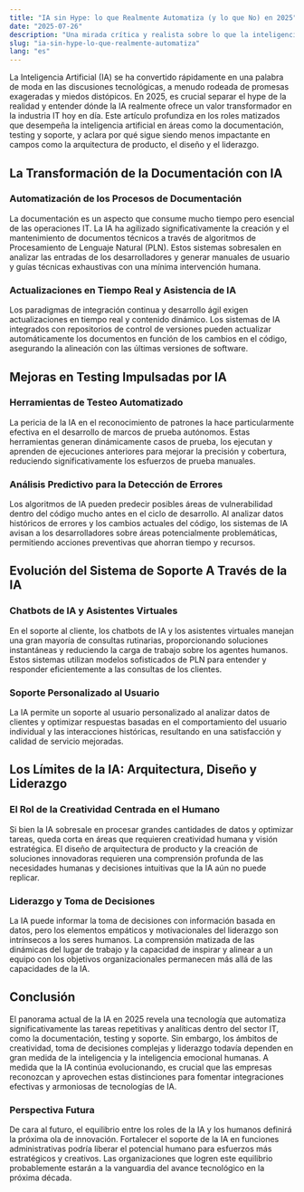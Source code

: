 ```yaml
---
title: "IA sin Hype: lo que Realmente Automatiza (y lo que No) en 2025"
date: "2025-07-26"
description: "Una mirada crítica y realista sobre lo que la inteligencia artificial de verdad está transformando en la industria IT hoy en día, incluyendo documentación, testing y soporte, pero no arquitectura, diseño de producto o liderazgo."
slug: "ia-sin-hype-lo-que-realmente-automatiza"
lang: "es"
---
```


La Inteligencia Artificial (IA) se ha convertido rápidamente en una palabra de moda en las discusiones tecnológicas, a menudo rodeada de promesas exageradas y miedos distópicos. En 2025, es crucial separar el hype de la realidad y entender dónde la IA realmente ofrece un valor transformador en la industria IT hoy en día. Este artículo profundiza en los roles matizados que desempeña la inteligencia artificial en áreas como la documentación, testing y soporte, y aclara por qué sigue siendo menos impactante en campos como la arquitectura de producto, el diseño y el liderazgo.

## La Transformación de la Documentación con IA

### Automatización de los Procesos de Documentación
La documentación es un aspecto que consume mucho tiempo pero esencial de las operaciones IT. La IA ha agilizado significativamente la creación y el mantenimiento de documentos técnicos a través de algoritmos de Procesamiento de Lenguaje Natural (PLN). Estos sistemas sobresalen en analizar las entradas de los desarrolladores y generar manuales de usuario y guías técnicas exhaustivas con una mínima intervención humana.

### Actualizaciones en Tiempo Real y Asistencia de IA
Los paradigmas de integración continua y desarrollo ágil exigen actualizaciones en tiempo real y contenido dinámico. Los sistemas de IA integrados con repositorios de control de versiones pueden actualizar automáticamente los documentos en función de los cambios en el código, asegurando la alineación con las últimas versiones de software.

## Mejoras en Testing Impulsadas por IA

### Herramientas de Testeo Automatizado
La pericia de la IA en el reconocimiento de patrones la hace particularmente efectiva en el desarrollo de marcos de prueba autónomos. Estas herramientas generan dinámicamente casos de prueba, los ejecutan y aprenden de ejecuciones anteriores para mejorar la precisión y cobertura, reduciendo significativamente los esfuerzos de prueba manuales.

### Análisis Predictivo para la Detección de Errores
Los algoritmos de IA pueden predecir posibles áreas de vulnerabilidad dentro del código mucho antes en el ciclo de desarrollo. Al analizar datos históricos de errores y los cambios actuales del código, los sistemas de IA avisan a los desarrolladores sobre áreas potencialmente problemáticas, permitiendo acciones preventivas que ahorran tiempo y recursos.

## Evolución del Sistema de Soporte A Través de la IA

### Chatbots de IA y Asistentes Virtuales
En el soporte al cliente, los chatbots de IA y los asistentes virtuales manejan una gran mayoría de consultas rutinarias, proporcionando soluciones instantáneas y reduciendo la carga de trabajo sobre los agentes humanos. Estos sistemas utilizan modelos sofisticados de PLN para entender y responder eficientemente a las consultas de los clientes.

### Soporte Personalizado al Usuario
La IA permite un soporte al usuario personalizado al analizar datos de clientes y optimizar respuestas basadas en el comportamiento del usuario individual y las interacciones históricas, resultando en una satisfacción y calidad de servicio mejoradas.

## Los Límites de la IA: Arquitectura, Diseño y Liderazgo

### El Rol de la Creatividad Centrada en el Humano
Si bien la IA sobresale en procesar grandes cantidades de datos y optimizar tareas, queda corta en áreas que requieren creatividad humana y visión estratégica. El diseño de arquitectura de producto y la creación de soluciones innovadoras requieren una comprensión profunda de las necesidades humanas y decisiones intuitivas que la IA aún no puede replicar.

### Liderazgo y Toma de Decisiones
La IA puede informar la toma de decisiones con información basada en datos, pero los elementos empáticos y motivacionales del liderazgo son intrínsecos a los seres humanos. La comprensión matizada de las dinámicas del lugar de trabajo y la capacidad de inspirar y alinear a un equipo con los objetivos organizacionales permanecen más allá de las capacidades de la IA.

## Conclusión
El panorama actual de la IA en 2025 revela una tecnología que automatiza significativamente las tareas repetitivas y analíticas dentro del sector IT, como la documentación, testing y soporte. Sin embargo, los ámbitos de creatividad, toma de decisiones complejas y liderazgo todavía dependen en gran medida de la inteligencia y la inteligencia emocional humanas. A medida que la IA continúa evolucionando, es crucial que las empresas reconozcan y aprovechen estas distinciones para fomentar integraciones efectivas y armoniosas de tecnologías de IA.

### Perspectiva Futura
De cara al futuro, el equilibrio entre los roles de la IA y los humanos definirá la próxima ola de innovación. Fortalecer el soporte de la IA en funciones administrativas podría liberar el potencial humano para esfuerzos más estratégicos y creativos. Las organizaciones que logren este equilibrio probablemente estarán a la vanguardia del avance tecnológico en la próxima década.